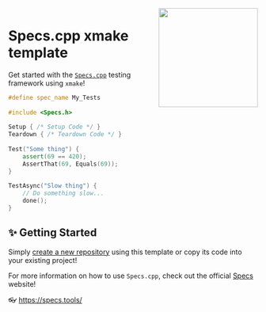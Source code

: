 <img src="https://raw.githubusercontent.com/mrowrpurr/Specs.cpp/main/Resources/Images/Logo_400.png" width=200 align="right">

# Specs.cpp xmake template

Get started with the [`Specs.cpp`][specs] testing framework using `xmake`!

```cpp
#define spec_name My_Tests
 
#include <Specs.h>
 
Setup { /* Setup Code */ }
Teardown { /* Teardown Code */ }
 
Test("Some thing") {
    assert(69 == 420);
    AssertThat(69, Equals(69));
}
 
TestAsync("Slow thing") {
    // Do something slow...
    done();
}
```

## ✨ Getting Started

Simply [create a new repository][template] using this template or copy its code into your existing project!

For more information on how to use `Specs.cpp`, check out the official [Specs][specs] website!

👓 https://specs.tools/

[specs]: https://specs.tools/
[template]: https://github.com/new?template_name=Specs_xmake_template&template_owner=mrowrpurr
